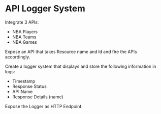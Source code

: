 # API Logger System

Integrate 3 APIs:
- NBA Players
- NBA Teams
- NBA Games

Expose an API that takes Resource name and Id and fire the APIs accordingly.

Create a logger system that displays and store the following information in logs:
- Timestamp
- Response Status
- API Name
- Response Details (name)

Expose the Logger as HTTP Endpoint.